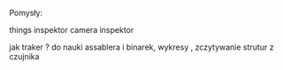 Pomysły:

things inspektor
camera inspektor

jak traker ? do nauki assablera i binarek, wykresy , zczytywanie strutur z czujnika

